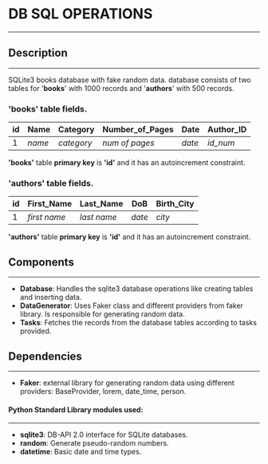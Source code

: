 # DB SQL OPERATIONS
***
## Description
***
SQLite3 books database with fake random data. database
consists of two tables for '**books**' with 1000 records and '**authors**' with 500 records.

### **'books' table fields.**

| id | Name   | Category   | Number_of_Pages | Date   | Author_ID |
|----|--------|------------|-----------------|--------|-----------|
| 1  | _name_ | _category_ |  _num of pages_ | _date_ | _id_num_  |

**'books'** table **primary key** is **'id'** and it has an autoincrement constraint.

### **'authors' table fields.**
| id | First_Name   | Last_Name   | DoB    | Birth_City |
|----|--------------|-------------|--------|------------|
| 1  | _first name_ | _last name_ | _date_ | _city_     |

**'authors'** table **primary key** is **'id'** and it has an autoincrement constraint.

## Components
***
* **Database**: Handles the sqlite3 database operations like creating tables and inserting data. 
* **DataGenerator**: Uses Faker class and different providers from faker library. 
Is responsible for generating random data.
* **Tasks**: Fetches the records from the database tables according to tasks provided.

## Dependencies
***
* **Faker**: external library for generating random data using different providers: BaseProvider, lorem, date_time, person.

#### Python Standard Library modules used:
***
* **sqlite3**: DB-API 2.0 interface for SQLite databases.
* **random**: Generate pseudo-random numbers.
* **datetime**: Basic date and time types.

